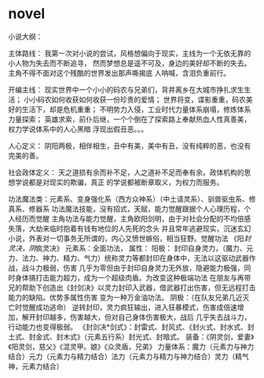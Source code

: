 # novel
小说大纲：

主体路线：
	我第一次对小说的尝试，风格想偏向于现实，主线为一个无依无靠的小人物为失去而不断追寻，
然而梦想总是遥不可及，身边的美好却不断的失去。主角不得不面对这个残酷的世界发出那声嘶揭底
人呐喊，含泪负重前行。

开编主线：
	现实世界中一个小小的码农与兄弟们，背井离乡在大城市挣扎求生生活；
	小小码农如何收获如何收获一份珍贵的爱情；
	世界将变，谍影重重，码农美好的生活下，却是危机重重；
	不明势力入侵，工业时代力量体系崩塌，修炼体系力量探索；
	英雄求索，前仆后继，一个个倒在了探索路上奉献热血人性真善美，权力学说体系中的人心黑暗
浮现出假丑恶。。。

人心定义：
	阴阳两极，相伴相生，丑中有美，美中有丑，没有纯粹的恶，也没有完美的善。

社会政体定义：
	天之道损有余而补不足，人之道补不足而奉有余。政体机构的思想学说都是对现实的欺骗，真正
的学说都被断章取义，为权力而服务。

功法魔法类：元素系、变身强化系（西方众神系）（中土请灵系）、驯兽驱虫系、修真系、修器系
	功法魔法技能，没有招式，天赋，能力觉醒跟据个人心理历程，个人经历而觉醒
主角功法与能力觉醒，主角欧阳剑明，由于对社会分配的不均倍感失落，大劫来临时抱着有钱有地位的人先死的念头
并且常年逃避现实，沉迷玄幻小说，外表对一切事务无所谓的，内心又愤世嫉俗，相当狂野。觉醒功法 《阳*封灵决，阴*疯灵决》
元素系：全面功法，
属性：
	阳极：
	封印自身灵力，（魔力、元力、法力、神力、精力、气力）统称灵力等都封印在身体中，无法以这驱动武器作战，战斗力极弱，伤害
几乎为零但由于封印自身灵力无外放，隐避能力极强，同时身体搞打击能力超力，成为一个超级肉盾。为改变这种极端功法
在朋友与再带兄的帮助下创造出《封剑决》以灵力封印入武器，借武器打出伤害，但无远程打击能力的缺陷。优势多属性伤害
变为一种万金油功法。
	阴极：（在队友兄弟几近灭亡时觉醒成功逃命）
	逆转封印，灵力疯狂输出，进入狂暴模式，伤害成倍速增加，解开封印越多，伤害越大，但对自己身体伤害极大，战后
几乎失去战斗力，行动能力也变得极弱。
	《封剑决*剑式》：封雷式、封风式、《封火式、封水式、封土式、封金式、封木式》（元素五行系）封光式、封暗式。
	装备：《阴灵剑，爱妻》《阳灵剑，慈父》《混灵甲。娘》《众灵盾，兄弟》
力量体系：魔力（元素力与神力结合）元力（元素力与精力结合）法力（元素力与精力与神力结合）灵力（精气神，元素力结合）
	
	
	
	
	
	

